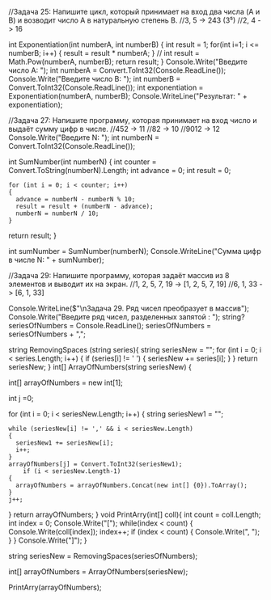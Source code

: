 //Задача 25: Напишите цикл, который принимает на вход два числа (A и B) и возводит число A в натуральную степень B.
//3, 5 -> 243 (3⁵)
//2, 4 -> 16

int Exponentiation(int numberA, int numberB)
{
  int result = 1;
  for(int i=1; i <= numberB; i++)
  {
    result = result * numberA;
  }
    // int result = Math.Pow(numberA, numberB);
    return result;
}
  Console.Write("Введите число A: ");
  int numberA = Convert.ToInt32(Console.ReadLine());
  Console.Write("Введите число B: ");
  int numberB = Convert.ToInt32(Console.ReadLine());
  int exponentiation = Exponentiation(numberA, numberB);
  Console.WriteLine("Результат: " + exponentiation);
  
//Задача 27: Напишите программу, которая принимает на вход число и выдаёт сумму цифр в числе.
//452 -> 11
//82 -> 10
//9012 -> 12
Console.Write("Введите N: ");
int numberN = Convert.ToInt32(Console.ReadLine());

  int SumNumber(int numberN)
  {
    int counter = Convert.ToString(numberN).Length;
    int advance = 0;
    int result = 0;

    for (int i = 0; i < counter; i++)
    {
      advance = numberN - numberN % 10;
      result = result + (numberN - advance);
      numberN = numberN / 10;
    }
   return result;
  }

int sumNumber = SumNumber(numberN);
Console.WriteLine("Сумма цифр в числе N: " + sumNumber);

//Задача 29: Напишите программу, которая задаёт массив из 8 элементов и выводит их на экран.
//1, 2, 5, 7, 19 -> [1, 2, 5, 7, 19]
//6, 1, 33 -> [6, 1, 33]

Console.WriteLine($"\nЗадача 29. Ряд чисел преобразует в массив");
Console.Write("Введите ряд чисел, разделенных запятой : ");
string? seriesOfNumbers = Console.ReadLine();
seriesOfNumbers = seriesOfNumbers + ",";
 
string RemovingSpaces (string series){
  string seriesNew = "";
  for (int i = 0; i < series.Length; i++)
  {
    if (series[i] != ' ') 
    {
      seriesNew += series[i];
    }
  }
  return seriesNew;
}
int[] ArrayOfNumbers(string seriesNew)
{ 

  int[] arrayOfNumbers = new int[1];

  int j =0;

  for (int i = 0; i < seriesNew.Length; i++)
  {
    string seriesNew1 = "";

    while (seriesNew[i] != ',' && i < seriesNew.Length)
    {
      seriesNew1 += seriesNew[i];
      i++;
    }
    arrayOfNumbers[j] = Convert.ToInt32(seriesNew1);
        if (i < seriesNew.Length-1)
    {
      arrayOfNumbers = arrayOfNumbers.Concat(new int[] {0}).ToArray();
    }
    j++;
  }
  return arrayOfNumbers;
}
void PrintArry(int[] coll){
  int count = coll.Length;
  int index = 0;
  Console.Write("[");
  while(index < count)
  {
    Console.Write(coll[index]);
    index++;
    if (index < count)
    {
      Console.Write(", ");
    }
  }
  Console.Write("]");
} 


string seriesNew = RemovingSpaces(seriesOfNumbers);

int[] arrayOfNumbers =  ArrayOfNumbers(seriesNew);

PrintArry(arrayOfNumbers);

